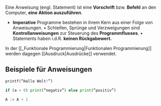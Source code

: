
Eine Anweisung (engl. Statement) ist eine **Vorschrift** bzw. **Befehl** an den
Computer, **eine Aktion auszuführen**.

- **Imperative** Programme bestehen in ihrem Kern aus einer Folge von
Anweisungen.
• Schleifen, Sprünge und Verzweigungen sind **Kontrollanweisungen** zur
Steuerung des **Programmflusses**.
• Statements haben i.d.R. **keinen Rückgabewert.**

In der [[_Funktionale Programmierung|Funktionalen Programmierung]] werden dagegen [[Ausdruck|Ausdrücke]] verwendet.


## Beispiele für Anweisungen

```python
printf(“Hallo Welt!”)
```

```python
if (a < 0) print(“negativ”) else print(“positiv”)
```

```python
A := A + 1
```
